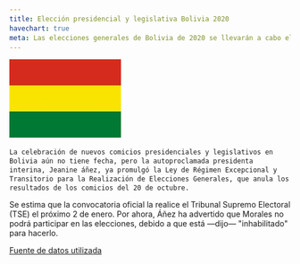 ```yaml
---
title: Elección presidencial y legislativa Bolivia 2020
havechart: true
meta: Las elecciones generales de Bolivia de 2020 se llevarán a cabo el domingo 3 de mayo5 con el objeto de elegir de forma democrática a los representantes de presidente, vicepresidente, senadores y diputados de Bolivia (...)
---
```


![bandera-bolivia](/images/bolivia.jpg)

<p>

    La celebración de nuevos comicios presidenciales y legislativos en Bolivia aún no tiene fecha, pero la autoproclamada presidenta interina, Jeanine áñez, ya promulgó la Ley de Régimen Excepcional y Transitorio para la Realización de Elecciones Generales, que anula los resultados de los comicios del 20 de octubre.

Se estima que la convocatoria oficial la realice el Tribunal Supremo Electoral (TSE) el próximo 2 de enero. Por ahora, Áñez ha advertido que Morales no podrá participar en las elecciones, debido a que está —dijo— "inhabilitado" para hacerlo.

</p>

[Fuente de datos utilizada ](https://es.wikipedia.org/wiki/Elecciones_generales_de_Bolivia_de_2020)

<div style=" max-width: 350px;">
<canvas id="myChart" width="100" height="100"></canvas>

</div>

<script>
var ctx = document.getElementById('myChart').getContext('2d');
var myChart = new Chart(ctx, {
    type: 'pie',
    data: {
        labels: ['Votantes disp', 'Población total'],
        datasets: [{
            data: [71315364,116333713 ],
            backgroundColor: [
                'yellow',
                'blue',
                
            ],
            pointHoverRadius: 5,
         pointHoverBackgroundColor: 'black'
          
        }],
       
    },
    options: {
        legend: {
            display: true,
            labels: {
                fontColor: 'black',
               
            }
        },


         tooltips: {
            callbacks: {
                labelColor: function(tooltipItem, chart) {
                    return {
                        borderColor: 'black',
                        backgroundColor: 'rgb(255, 0, 0)'
                    };
                },
                labelTextColor: function(tooltipItem, chart) {
                    return 'white';
                }
            }
        }
    }
    

});
</script>
